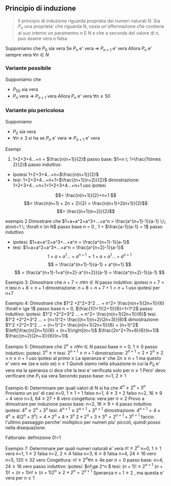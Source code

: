 ## Principio di induzione
>Il principio di induzione riguarda proprieta dei numeri naturali $N$.
>Sia $P_n$ una proprieta' che riguarda N, ossia un'affermazione che contiene al suo interno un paramentro n E N e che a seconda del valore di n, puo assere vera o falsa

Supponiamo che
$P_0$ sia vera
Se $P_n$ e' vera => $P_{n+1}$ e' vera
Allora $P_n$ e' sempre vera 
$\forall n \in N$

### Variante possibile
Supponiamo che
- $P_{50}$ sia vera
- $P_n$ vera => $P_{n+1}$ vera
Allora $P_n$ e' vera $\forall n \ge 50$

### Variante piu pericolosa
Supponiamo
- $P_0$ sia vera
- $\forall n \ge 3$ si ha se $P_n$ e' vera => $P_{n+1}$ e' vera

Esempi
1. 1+2+3+4...+n = $\frac{n(n+1)}{2}$ 
passo base: $1=n \; 1=\frac{1\times 2}{2}$
passo induttivo: 
- Ipotesi 1+2+3+4...+n=$\frac{n(n+1)}{2}$
- tesi: 1+2+3+4...+n+1=$\frac{(n+1)(n+2)}{2}$
dimostrazione: 
1+2+3+4...+n+1=1+2+3+4...+n+1
uso ipotesi

$$= \frac{n(n+1)}{2}+n+1 $$
$$= \frac{n(n+1) + 2n + 2}{2} = \frac{n(n+1)+2(n+1)}{2}$$
$$= \frac{(n+1)(n+2)}{2}$$

esempio 2
Dimostrare che $1+a+a^2+a^3+...+a^n = \frac{a^{n+1}-1}{a-1} \;\; a\not=1 \; \forall n \in N$
passo base
n = 0 , 1 = $\frac{a-1}{a-1} = 1$
passo induttivo
- ipotesi: $1+a+a^2+a^3+...+a^n = \frac{a^{n+1}-1}{a-1}$ 
- tesi: $1+a+a^2+a^3+...+a^n = \frac{a^{n+2}-1}{a-1}$
$$1+a+a^1...+a^{n+1}=1+a+a^1...+a^{n+1} $$
$$ = \frac{a^{n+1}-1}{a-1} + a^{n+1} $$
$$ = \frac{a^{n+1}-1+a^{n+2}-a^{n+2}}{a-1} = \frac{a^{n+2}-1}{a-1} $$


Esempio 3:
Dimostrare che $n+7<n \forall n \in N$
passo induttivo:
ipotesi $n+7<n$
tesi $n+8<n+1$
dimostrazione: $n+8=n+7+1 < n+1$
uso ipotesi per n+7

Esempio 4:
Dimostrare che $1^2 +2^2+3^2 ... + n^2= \frac{n(n+1)(2n+1)}{6} \forall n \ge 1$
passo base
n = 0, $\frac{1(1+1)(2+1)}{6}=1=1^2$
passo induttivo:
ipotesi: $1^2 +2^2+3^2 ... + n^2= \frac{n(n+1)(2n+1)}{6}$
tesi: $1^2 +2^2+3^2 ... + (n+1)^2= \frac{(n+1)(n+2)(2n+3)}{6}$
dimostrazione:
$1^2 +2^2+3^2 ... + (n+1)^2= \frac{n(n+1)(2n+1)}{6} + (n+1)^2$
$\left[\frac{n(2n+1)}{6} + (n+1)\right](n+1)$
$\frac{2n^2+7n+6}{6}(n+1)$
$\frac{(n+2)(2n+3)}{6}(n+1)$

Esempio 5:
DImostrare che $2^n\ge n \forall n \in N$
passo base
n = 0, $1 \ge 0$
passo induttivo:
ipotesi: $2^n \ge n$
tesi: $2^{n+1} \ge n+1$
dimotrazione:
$2^{n+1} = 2 \times 2^n \ge 2 \times n \ge n+1$
uso ipotesi al primo $\ge$
La speranza e' che $2n\ge n+1$ ma questo e' vero <=> (se e solo se) $n\ge1$
Quindi siamo nella situazione in cui la $P_0$ e' vera ma la speranza ci dice che la tesi e' verificata solo per $n\ge 1$
Pero' devo verificare che $P_1$ sia vera
Secondo passo base: n=1, $2\ge 1$

Esempio 6:
Determinare per quali valori di N si ha che $4^n \ge 2^n+3^n$
Proviamo un po' di casi
n=0, $1\ge 1+1$ falso
n=1, $4\ge 3+2$ falso
n=2, $16\ge 9 + 4$ vero
n=3, $64 \ge 27 + 8$ vero
congettura: vera per $n\ge2$
Provo a dimostrare per induzione
passo base:
n=2, $16\ge 9 + 4$ 
passo induttivo
ipotesi:
$4^n\ge2^n+3^n$
tesi:
$4^{n+1}\ge2^{n+1}+3^{n+1}$
dimostrazione:
$4^{n+1}= 4 \times 4^n \ge 4(2^n+3^n) = 4\times 2^n + 4\times3^n$
$2\times 2^n + 3\times3^n = 2^{n+1}+3^{n+1}$
faccio l'ultimo passaggio perche' moltiplico per numeri piu' piccoli, quindi posso nella disequazione.

Fattoriale:
definizione 0!=1

Esempio 7:
Determinare per quali numeri naturali e' vera $n! \ge 2^n$
n=0, $1\ge1$ vera
n=1, $1\ge2$ falsa
n=2, $2\ge4$ falsa
n=3, $6\ge8$ falsa
n=4, $24\ge16$ vero
n=5, $120\ge32$ vero
Congettura: $n!\ge 2^n \forall n\ge4 \text{e per } n=0$
passo base:
n=4, $24\ge16$ vero
passo induttivo:
ipotesi: $n!\ge 2^n $
tesi: $(n+1)!\ge 2^{n+1}$
$(n+1)!= (n+1)n! \ge (n+1)2^n \ge 2\times2^n = 2^{n+1}$
Speranza $n+1\ge2$ , ma questa e' vera per $n\ge1$


